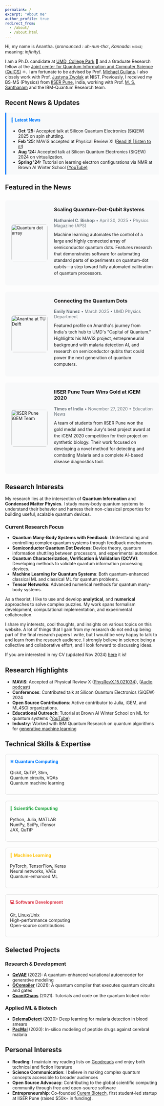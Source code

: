 ```yaml
---
permalink: /
excerpt: "About me"
author_profile: true
redirect_from: 
  - /about/
  - /about.html
---
```

Hi, my name is Anantha. (*pronounced : uh-nun-thɑː*, *Kannada*: ಅನಂತ; meaning: *infinity*). 

I am a Ph.D. candidate at <a href="https://umdphysics.umd.edu" target="_blank">UMD, College Park</a> 🐢 and a Graduate Research fellow at the <a href="https://quics.umd.edu/" target="_blank">Joint center for Quantum Information and Computer Science (QuICS)</a> ⚛️. I am fortunate to be advised by Prof. <a href="https://quics.umd.edu/people/michael-gullans" target="_blank">Michael Gullans</a>. I also closely work with Prof. <a href="https://www.nist.gov/people/justyna-zwolak" target="_blank">Justyna Zwolak</a> at NIST. Previously, I received my BS-MS (Physics) from <a href="https://www.iiserpune.ac.in/" target="_blank">IISER Pune</a>, India, working with Prof. <a href="http://www.iiserpune.ac.in/~santh/" target="_blank">M. S. Santhanam</a> and the IBM-Quantum Research team.   

## Recent News & Updates
<div style="background-color: #f8f9fa; border-left: 4px solid #007bff; padding: 15px; margin: 20px 0;">
<h4 style="margin-top: 0; color: #007bff;">🎉 Latest News</h4>
<ul style="margin-bottom: 0;">
<li><strong>Oct '25:</strong> Accepted talk at Silicon Quantum Electronics (SiQEW) 2025 on spin shuttling.</li>
<li><strong>Feb '25:</strong> MAViS accepted at Physical Review X! (<a href="https://journals.aps.org/prx/abstract/10.1103/PhysRevX.15.021034" target="_blank">Read it! |</a><a href="https://drive.google.com/file/d/1lBeetKCOfpPChbX4Ek0EXn9hq462D1DS/view?usp=drive_link" target="_blank"> listen to it!</a>)</li>
<li><strong>Aug '24:</strong> Accepted talk at Silicon Quantum Electronics (SiQEW) 2024 on virtualization.</li>
<li><strong>Spring '24:</strong> Tutorial on learning electron configurations via NMR at Brown AI Winter School <a href="https://www.youtube.com/watch?v=pmrNGed_Mwo" target="_blank">(YouTube)</a></li>
</ul>
</div>   

## Featured in the News

<div style="margin: 30px 0;">

<!-- First News Article -->
<div style="background-color: #f8f9fa; border-radius: 8px; padding: 20px; margin: 20px 0; display: flex; align-items: center; gap: 20px;">
<div style="flex-shrink: 0;">
<img src="https://physics.aps.org/assets/4755afbc-ecc7-41ed-8067-9bbe92e69412/e88_2.png" alt="Quantum dot array" style="width: 120px; height: 120px; object-fit: cover; border-radius: 8px;">
</div>
<div style="flex-grow: 1;">
<h3 style="margin-top: 0; color: #007bff;">
<a href="https://physics.aps.org/articles/v18/88" target="_blank" style="text-decoration: none;">Scaling Quantum-Dot-Qubit Systems</a>
</h3>
<p style="margin: 5px 0; font-size: 14px; color: #6c757d;">
<strong>Nathaniel C. Bishop</strong> • April 30, 2025 • Physics Magazine (APS)
</p>
<p style="margin: 10px 0; line-height: 1.5;">
Machine learning automates the control of a large and highly connected array of semiconductor quantum dots. Features research that demonstrates software for automating standard parts of experiments on quantum-dot qubits—a step toward fully automated calibration of quantum processors.
</p>
</div>
</div>

<!-- Second News Article -->
<div style="background-color: #f8f9fa; border-radius: 8px; padding: 20px; margin: 20px 0; display: flex; align-items: center; gap: 20px;">
<div style="flex-shrink: 0;">
<img src="https://www.umdphysics.umd.edu/images/news_images/Rao_A_Delft.jpg" alt="Anantha at TU Delft" style="width: 120px; height: 120px; object-fit: cover; border-radius: 8px;">
</div>
<div style="flex-grow: 1;">
<h3 style="margin-top: 0; color: #007bff;">
<a href="https://www.umdphysics.umd.edu/about-us/news/department-news/2017-dots-s25.html" target="_blank" style="text-decoration: none;">Connecting the Quantum Dots</a>
</h3>
<p style="margin: 5px 0; font-size: 14px; color: #6c757d;">
<strong>Emily Nunez</strong> • March 2025 • UMD Physics Department
</p>
<p style="margin: 10px 0; line-height: 1.5;">
Featured profile on Anantha's journey from India's tech hub to UMD's "Capital of Quantum." Highlights his MAViS project, entrepreneurial background with malaria detection AI, and research on semiconductor qubits that could power the next generation of quantum computers.
</p>
</div>
</div>

<!-- Third News Article -->
<div style="background-color: #f8f9fa; border-radius: 8px; padding: 20px; margin: 20px 0; display: flex; align-items: center; gap: 20px;">
<div style="flex-shrink: 0;">
<img src="https://static.toiimg.com/thumb/msid-79438920,width-1280,height-720,resizemode-4/79438920.jpg" alt="IISER Pune iGEM Team" style="width: 120px; height: 120px; object-fit: cover; border-radius: 8px;">
</div>
<div style="flex-grow: 1;">
<h3 style="margin-top: 0; color: #007bff;">
<a href="https://timesofindia.indiatimes.com/education/news/iiser-pune-team-wins-gold-at-igem-2020-synthetic-biology-competition/articleshow/79438920.cms" target="_blank" style="text-decoration: none;">IISER Pune Team Wins Gold at iGEM 2020</a>
</h3>
<p style="margin: 5px 0; font-size: 14px; color: #6c757d;">
<strong>Times of India</strong> • November 27, 2020 • Education News
</p>
<p style="margin: 10px 0; line-height: 1.5;">
A team of students from IISER Pune won the gold medal and the Jury's best project award at the iGEM 2020 competition for their project on synthetic biology. Their work focused on developing a novel method for detecting and combating Malaria and a complete AI-based disease diagnostics tool.
</p>
</div>
</div>

</div>

## Research Interests

My research lies at the intersection of **Quantum Information** and **Condensed Matter Physics**. I study many-body quantum systems to understand their behavior and harness their non-classical properties for building useful, scalable quantum devices.

### Current Research Focus
- **Quantum Many-Body Systems with Feedback**: Understanding and controlling complex quantum systems through feedback mechanisms.
- **Semiconductor Quantum Dot Devices**: Device theory, quantum information shuttling between processors, and experimental automation.
- **Quantum Characterization, Verification & Validation (QCVV)**: Developing methods to validate quantum information processing devices.
- **Machine Learning for Quantum Systems**: Both quantum-enhanced classical ML and classical ML for quantum problems.
- **Tensor Networks**: Advanced numerical methods for quantum many-body systems.

As a theorist, I like to use and develop **analytical**, and **numerical** approaches to solve complex puzzles. My work spans formalism development, computational implementation, and experimental collaboration. 

I share my interests, cool thoughts, and insights on various topics on this website. A lot of things that I gain from my research do not end up being part of the final research papers I write, but I would be very happy to talk to and learn from the research audience. I strongly believe in science being a collective and collaborative effort, and I look forward to discussing ideas.

If you are interested in my CV (updated Nov 2024) <a href="https://raw.githubusercontent.com/Anantha-Rao12/Anantha-Rao12.github.io/master/files/AnanthaRao_CV.pdf" target="_blank">here</a> it is!

## Research Highlights
- **MAViS**: Accepted at Physical Review X (<a href="https://journals.aps.org/prx/abstract/10.1103/PhysRevX.15.021034" target="_blank">PhysRevX.15.021034</a>), (<a href="https://drive.google.com/file/d/1lBeetKCOfpPChbX4Ek0EXn9hq462D1DS/view?usp=drive_link" target="_blank">Audio podcast</a>)
- **Conferences**: Contributed talk at Silicon Quantum Electronics (SiQEW) 2024
- **Open Source Contributions**: Active contributor to Julia, iGEM, and ML4SCI organizations.
- **Educational Outreach**: Tutorial at Brown AI Winter School on ML for quantum systems (<a href="https://www.youtube.com/watch?v=pmrNGed_Mwo" target="_blank">YouTube</a>)
- **Industry**: Worked with IBM Quantum Research on quantum algorithms for [generative machine learning](https://en.wikipedia.org/wiki/Generative_model)

## Technical Skills & Expertise

<div style="display: grid; grid-template-columns: repeat(auto-fit, minmax(250px, 1fr)); gap: 20px; margin: 20px 0;">
<div style="border: 1px solid #ddd; border-radius: 8px; padding: 15px;">
<h4 style="color: #007bff; margin-top: 0;">⚛️ Quantum Computing</h4>
<p>Qiskit, QuTiP, Stim,<br>Quantum circuits, VQAs<br>Quantum machine learning</p>
</div>
<div style="border: 1px solid #ddd; border-radius: 8px; padding: 15px;">
<h4 style="color: #28a745; margin-top: 0;">🧮 Scientific Computing</h4>
<p>Python, Julia, MATLAB<br>NumPy, SciPy, iTensor<br>JAX, QuTiP</p>
</div>
<div style="border: 1px solid #ddd; border-radius: 8px; padding: 15px;">
<h4 style="color: #ffc107; margin-top: 0;">🤖 Machine Learning</h4>
<p>PyTorch, TensorFlow, Keras<br>Neural networks, VAEs<br>Quantum-enhanced ML</p>
</div>
<div style="border: 1px solid #ddd; border-radius: 8px; padding: 15px;">
<h4 style="color: #dc3545; margin-top: 0;">💻 Software Development</h4>
<p>Git, Linux/Unix<br>High-performance computing<br>Open-source contributions</p>
</div>
</div>

## Selected Projects

### Research & Development
- **<a href="https://github.com/Anantha-Rao12/QVAE" target="_blank">QeVAE</a>** (2022): A quantum-enhanced variational autoencoder for generative modeling
- **<a href="https://github.com/Anantha-Rao12/QCompiler" target="_blank">QCompiler</a>** (2021): A quantum compiler that executes quantum circuits and gates
- **<a href="https://github.com/Anantha-Rao12/QuantChaos" target="_blank">QuantChaos</a>** (2021): Tutorials and code on the quantum kicked rotor

### Applied ML & Biotech
- **<a href="https://github.com/Anantha-Rao12/DeleMa-detect" target="_blank">DelemaDetect</a>** (2020): Deep learning for malaria detection in blood smears
- **<a href="https://github.com/Anantha-Rao12/Peptides-against-Cerebral-Malaria" target="_blank">PacMal</a>** (2020): In-silico modeling of peptide drugs against cerebral malaria

## Personal Interests
- **Reading**: I maintain my reading lists on <a href="https://www.goodreads.com/user/show/114317125-anantha-rao" target="_blank">Goodreads</a> and enjoy both technical and fiction literature
- **Science Communication**: I believe in making complex quantum concepts accessible to broader audiences
- **Open Source Advocacy**: Contributing to the global scientific computing community through free and open-source software
- **Entrepreneurship**: Co-founded <a href="https://curembiotech.com/" target="_blank">Curem Biotech</a>, first student-led startup at IISER Pune (raised $50k+ in funding).



